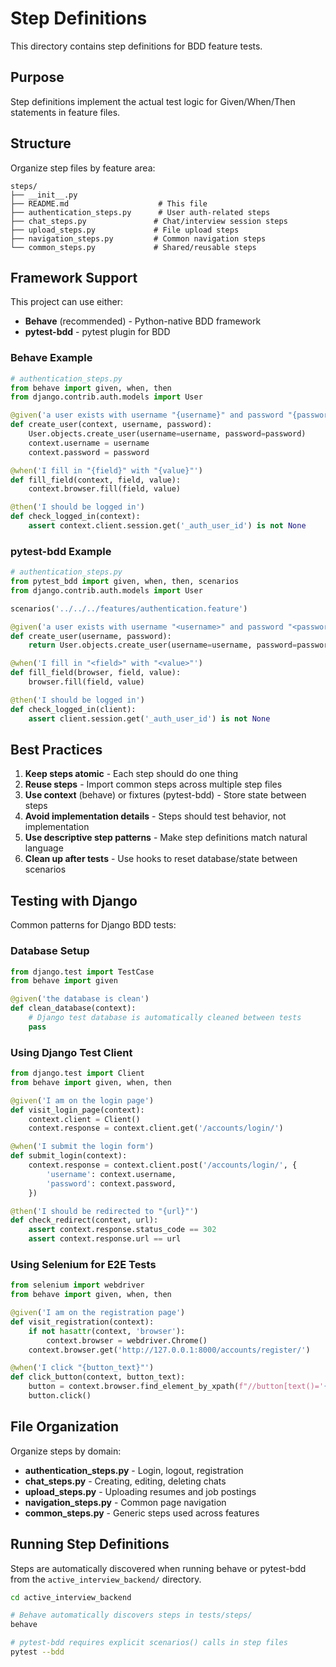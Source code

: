 # Step Definitions

This directory contains step definitions for BDD feature tests.

## Purpose

Step definitions implement the actual test logic for Given/When/Then statements in feature files.

## Structure

Organize step files by feature area:

```
steps/
├── __init__.py
├── README.md                    # This file
├── authentication_steps.py      # User auth-related steps
├── chat_steps.py               # Chat/interview session steps
├── upload_steps.py             # File upload steps
├── navigation_steps.py         # Common navigation steps
└── common_steps.py             # Shared/reusable steps
```

## Framework Support

This project can use either:
- **Behave** (recommended) - Python-native BDD framework
- **pytest-bdd** - pytest plugin for BDD

### Behave Example

```python
# authentication_steps.py
from behave import given, when, then
from django.contrib.auth.models import User

@given('a user exists with username "{username}" and password "{password}"')
def create_user(context, username, password):
    User.objects.create_user(username=username, password=password)
    context.username = username
    context.password = password

@when('I fill in "{field}" with "{value}"')
def fill_field(context, field, value):
    context.browser.fill(field, value)

@then('I should be logged in')
def check_logged_in(context):
    assert context.client.session.get('_auth_user_id') is not None
```

### pytest-bdd Example

```python
# authentication_steps.py
from pytest_bdd import given, when, then, scenarios
from django.contrib.auth.models import User

scenarios('../../../features/authentication.feature')

@given('a user exists with username "<username>" and password "<password>"')
def create_user(username, password):
    return User.objects.create_user(username=username, password=password)

@when('I fill in "<field>" with "<value>"')
def fill_field(browser, field, value):
    browser.fill(field, value)

@then('I should be logged in')
def check_logged_in(client):
    assert client.session.get('_auth_user_id') is not None
```

## Best Practices

1. **Keep steps atomic** - Each step should do one thing
2. **Reuse steps** - Import common steps across multiple step files
3. **Use context** (behave) or fixtures (pytest-bdd) - Store state between steps
4. **Avoid implementation details** - Steps should test behavior, not implementation
5. **Use descriptive step patterns** - Make step definitions match natural language
6. **Clean up after tests** - Use hooks to reset database/state between scenarios

## Testing with Django

Common patterns for Django BDD tests:

### Database Setup

```python
from django.test import TestCase
from behave import given

@given('the database is clean')
def clean_database(context):
    # Django test database is automatically cleaned between tests
    pass
```

### Using Django Test Client

```python
from django.test import Client
from behave import given, when, then

@given('I am on the login page')
def visit_login_page(context):
    context.client = Client()
    context.response = context.client.get('/accounts/login/')

@when('I submit the login form')
def submit_login(context):
    context.response = context.client.post('/accounts/login/', {
        'username': context.username,
        'password': context.password,
    })

@then('I should be redirected to "{url}"')
def check_redirect(context, url):
    assert context.response.status_code == 302
    assert context.response.url == url
```

### Using Selenium for E2E Tests

```python
from selenium import webdriver
from behave import given, when, then

@given('I am on the registration page')
def visit_registration(context):
    if not hasattr(context, 'browser'):
        context.browser = webdriver.Chrome()
    context.browser.get('http://127.0.0.1:8000/accounts/register/')

@when('I click "{button_text}"')
def click_button(context, button_text):
    button = context.browser.find_element_by_xpath(f"//button[text()='{button_text}']")
    button.click()
```

## File Organization

Organize steps by domain:

- **authentication_steps.py** - Login, logout, registration
- **chat_steps.py** - Creating, editing, deleting chats
- **upload_steps.py** - Uploading resumes and job postings
- **navigation_steps.py** - Common page navigation
- **common_steps.py** - Generic steps used across features

## Running Step Definitions

Steps are automatically discovered when running behave or pytest-bdd from the `active_interview_backend/` directory.

```bash
cd active_interview_backend

# Behave automatically discovers steps in tests/steps/
behave

# pytest-bdd requires explicit scenarios() calls in step files
pytest --bdd
```

